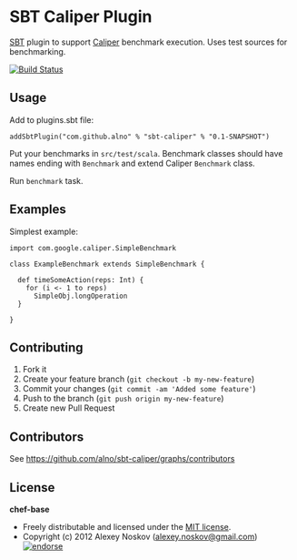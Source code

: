 # SBT Caliper Plugin

[SBT](http://scala-sbt.org/) plugin to support [Caliper](http://code.google.com/p/caliper/) benchmark execution. Uses test sources for benchmarking.

[![Build Status](https://secure.travis-ci.org/alno/sbt-caliper.png?branch=master)](http://travis-ci.org/alno/sbt-caliper)

## Usage

Add to plugins.sbt file:

    addSbtPlugin("com.github.alno" % "sbt-caliper" % "0.1-SNAPSHOT")

Put your benchmarks in `src/test/scala`. Benchmark classes should have names ending with `Benchmark` and extend Caliper `Benchmark` class.

Run `benchmark` task.

## Examples

Simplest example:

    import com.google.caliper.SimpleBenchmark

    class ExampleBenchmark extends SimpleBenchmark {

      def timeSomeAction(reps: Int) {
        for (i <- 1 to reps)
          SimpleObj.longOperation
      }
  
    }

## Contributing

1. Fork it
2. Create your feature branch (`git checkout -b my-new-feature`)
3. Commit your changes (`git commit -am 'Added some feature'`)
4. Push to the branch (`git push origin my-new-feature`)
5. Create new Pull Request

## Contributors

See https://github.com/alno/sbt-caliper/graphs/contributors

## License

**chef-base**

* Freely distributable and licensed under the [MIT license](http://alno.mit-license.org/).
* Copyright (c) 2012 Alexey Noskov (alexey.noskov@gmail.com) [![endorse](http://api.coderwall.com/alno/endorsecount.png)](http://coderwall.com/alno)
